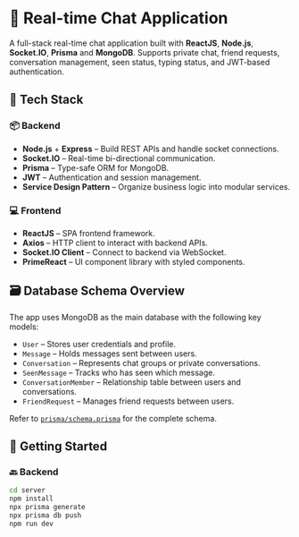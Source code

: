 # 💬 Real-time Chat Application

A full-stack real-time chat application built with **ReactJS**, **Node.js**,
**Socket.IO**, **Prisma** and **MongoDB**. Supports private chat, friend
requests, conversation management, seen status, typing status, and JWT-based
authentication.

## 🔧 Tech Stack

### 📦 Backend

- **Node.js** + **Express** – Build REST APIs and handle socket connections.
- **Socket.IO** – Real-time bi-directional communication.
- **Prisma** – Type-safe ORM for MongoDB.
- **JWT** – Authentication and session management.
- **Service Design Pattern** – Organize business logic into modular services.

### 💻 Frontend

- **ReactJS** – SPA frontend framework.
- **Axios** – HTTP client to interact with backend APIs.
- **Socket.IO Client** – Connect to backend via WebSocket.
- **PrimeReact** – UI component library with styled components.

## 🗃️ Database Schema Overview

The app uses MongoDB as the main database with the following key models:

- `User` – Stores user credentials and profile.
- `Message` – Holds messages sent between users.
- `Conversation` – Represents chat groups or private conversations.
- `SeenMessage` – Tracks who has seen which message.
- `ConversationMember` – Relationship table between users and conversations.
- `FriendRequest` – Manages friend requests between users.

Refer to [`prisma/schema.prisma`](./prisma/schema.prisma) for the complete
schema.

## 🚀 Getting Started

### 🔙 Backend

```bash
cd server
npm install
npx prisma generate
npx prisma db push
npm run dev
```
